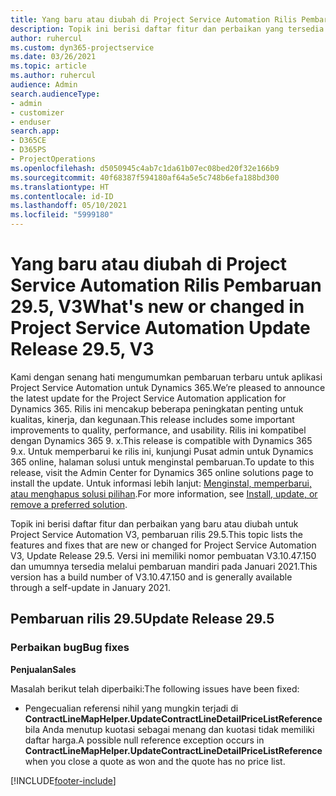 ```yaml
---
title: Yang baru atau diubah di Project Service Automation Rilis Pembaruan 29.5, Hotfix, V3
description: Topik ini berisi daftar fitur dan perbaikan yang tersedia di Hotfix Project Service Automation V3, pembaruan rilis 29.5, V3.
author: ruhercul
ms.custom: dyn365-projectservice
ms.date: 03/26/2021
ms.topic: article
ms.author: ruhercul
audience: Admin
search.audienceType:
- admin
- customizer
- enduser
search.app:
- D365CE
- D365PS
- ProjectOperations
ms.openlocfilehash: d5050945c4ab7c1da61b07ec08bed20f32e166b9
ms.sourcegitcommit: 40f68387f594180af64a5e5c748b6efa188bd300
ms.translationtype: HT
ms.contentlocale: id-ID
ms.lasthandoff: 05/10/2021
ms.locfileid: "5999180"
---
```

# <a name="whats-new-or-changed-in-project-service-automation-update-release-295-v3"></a><span data-ttu-id="29545-103">Yang baru atau diubah di Project Service Automation Rilis Pembaruan 29.5, V3</span><span class="sxs-lookup"><span data-stu-id="29545-103">What's new or changed in Project Service Automation Update Release 29.5, V3</span></span>

<span data-ttu-id="29545-104">Kami dengan senang hati mengumumkan pembaruan terbaru untuk aplikasi Project Service Automation untuk Dynamics 365.</span><span class="sxs-lookup"><span data-stu-id="29545-104">We’re pleased to announce the latest update for the Project Service Automation application for Dynamics 365.</span></span> <span data-ttu-id="29545-105">Rilis ini mencakup beberapa peningkatan penting untuk kualitas, kinerja, dan kegunaan.</span><span class="sxs-lookup"><span data-stu-id="29545-105">This release includes some important improvements to quality, performance, and usability.</span></span> <span data-ttu-id="29545-106">Rilis ini kompatibel dengan Dynamics 365 9. x.</span><span class="sxs-lookup"><span data-stu-id="29545-106">This release is compatible with Dynamics 365 9.x.</span></span> <span data-ttu-id="29545-107">Untuk memperbarui ke rilis ini, kunjungi Pusat admin untuk Dynamics 365 online, halaman solusi untuk menginstal pembaruan.</span><span class="sxs-lookup"><span data-stu-id="29545-107">To update to this release, visit the Admin Center for Dynamics 365 online solutions page to install the update.</span></span> <span data-ttu-id="29545-108">Untuk informasi lebih lanjut: [Menginstal, memperbarui, atau menghapus solusi pilihan](/power-platform/admin/install-remove-preferred-solution.md).</span><span class="sxs-lookup"><span data-stu-id="29545-108">For more information, see [Install, update, or remove a preferred solution](/power-platform/admin/install-remove-preferred-solution.md).</span></span>

<span data-ttu-id="29545-109">Topik ini berisi daftar fitur dan perbaikan yang baru atau diubah untuk Project Service Automation V3, pembaruan rilis 29.5.</span><span class="sxs-lookup"><span data-stu-id="29545-109">This topic lists the features and fixes that are new or changed for Project Service Automation V3, Update Release 29.5.</span></span> <span data-ttu-id="29545-110">Versi ini memiliki nomor pembuatan V3.10.47.150 dan umumnya tersedia melalui pembaruan mandiri pada Januari 2021.</span><span class="sxs-lookup"><span data-stu-id="29545-110">This version has a build number of V3.10.47.150 and is generally available through a self-update in January 2021.</span></span>

## <a name="update-release-295"></a><span data-ttu-id="29545-111">Pembaruan rilis 29.5</span><span class="sxs-lookup"><span data-stu-id="29545-111">Update Release 29.5</span></span>

### <a name="bug-fixes"></a><span data-ttu-id="29545-112">Perbaikan bug</span><span class="sxs-lookup"><span data-stu-id="29545-112">Bug fixes</span></span>


<span data-ttu-id="29545-113">**Penjualan**</span><span class="sxs-lookup"><span data-stu-id="29545-113">**Sales**</span></span>

<span data-ttu-id="29545-114">Masalah berikut telah diperbaiki:</span><span class="sxs-lookup"><span data-stu-id="29545-114">The following issues have been fixed:</span></span>

- <span data-ttu-id="29545-115">Pengecualian referensi nihil yang mungkin terjadi di **ContractLineMapHelper.UpdateContractLineDetailPriceListReference** bila Anda menutup kuotasi sebagai menang dan kuotasi tidak memiliki daftar harga.</span><span class="sxs-lookup"><span data-stu-id="29545-115">A possible null reference exception occurs in **ContractLineMapHelper.UpdateContractLineDetailPriceListReference** when you close a quote as won and the quote has no price list.</span></span>


[!INCLUDE[footer-include](../includes/footer-banner.md)]
